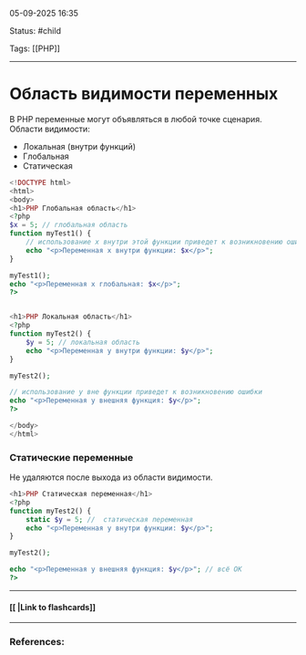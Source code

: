 
05-09-2025 16:35

Status:  #child 

Tags: [[PHP]]

---
# Область видимости переменных

В PHP переменные могут объявляться в любой точке сценария.
Области видимости:
- Локальная (внутри функций)
- Глобальная
- Статическая

```php
<!DOCTYPE html>
<html>
<body>
<h1>PHP Глобальная область</h1>
<?php
$x = 5; // глобальная область
function myTest1() {
    // использование x внутри этой функции приведет к возникновению ошибки
    echo "<p>Переменная x внутри функции: $x</p>";
}

myTest1();
echo "<p>Переменная x глобальная: $x</p>";
?>


<h1>PHP Локальная область</h1>
<?php
function myTest2() {
    $y = 5; // локальная область
    echo "<p>Переменная y внутри функции: $y</p>";
}

myTest2();

// использование y вне функции приведет к возникновению ошибки
echo "<p>Переменная y внешняя функция: $y</p>";
?>

</body>
</html>
```


### Статические переменные

Не удаляются после выхода из области видимости.

```php
<h1>PHP Статическая переменная</h1>
<?php
function myTest2() {
    static $y = 5; //  статическая переменная
    echo "<p>Переменная y внутри функции: $y</p>";
}

myTest2();

echo "<p>Переменная y внешняя функция: $y</p>"; // всё ОК
?>
```



----
#### [[ |Link to flashcards]]



---
### References:


